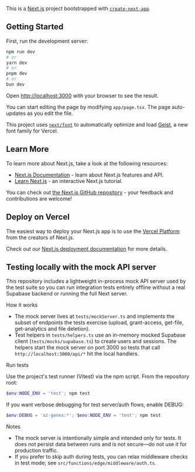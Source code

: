 This is a [Next.js](https://nextjs.org) project bootstrapped with [`create-next-app`](https://nextjs.org/docs/app/api-reference/cli/create-next-app).

## Getting Started

First, run the development server:

```bash
npm run dev
# or
yarn dev
# or
pnpm dev
# or
bun dev
```

Open [http://localhost:3000](http://localhost:3000) with your browser to see the result.

You can start editing the page by modifying `app/page.tsx`. The page auto-updates as you edit the file.

This project uses [`next/font`](https://nextjs.org/docs/app/building-your-application/optimizing/fonts) to automatically optimize and load [Geist](https://vercel.com/font), a new font family for Vercel.

## Learn More

To learn more about Next.js, take a look at the following resources:

- [Next.js Documentation](https://nextjs.org/docs) - learn about Next.js features and API.
- [Learn Next.js](https://nextjs.org/learn) - an interactive Next.js tutorial.

You can check out [the Next.js GitHub repository](https://github.com/vercel/next.js) - your feedback and contributions are welcome!

## Deploy on Vercel

The easiest way to deploy your Next.js app is to use the [Vercel Platform](https://vercel.com/new?utm_medium=default-template&filter=next.js&utm_source=create-next-app&utm_campaign=create-next-app-readme) from the creators of Next.js.

Check out our [Next.js deployment documentation](https://nextjs.org/docs/app/building-your-application/deploying) for more details.

## Testing locally with the mock API server

This repository includes a lightweight in-process mock API server used by the test suite so you can run
integration tests entirely offline without a real Supabase backend or running the full Next server.

How it works
- The mock server lives at `tests/mockServer.ts` and implements the subset of endpoints the tests exercise
	(upload, grant-access, get-file, get-analytics and file deletion).
- Test helpers in `tests/helpers.ts` use an in-memory mocked Supabase client (`tests/mocks/supabase.ts`) to
	create users and sessions. The helpers start the mock server on port 3000 so tests that call
	`http://localhost:3000/api/*` hit the local handlers.

Run tests

Use the project's test runner (Vitest) via the npm script. From the repository root:

```powershell
$env:NODE_ENV = 'test'; npm test
```

If you want verbose debugging for test server/auth flows, enable DEBUG:

```powershell
$env:DEBUG = 'az-genes:*'; $env:NODE_ENV = 'test'; npm test
```

Notes
- The mock server is intentionally simple and intended only for tests. It does not persist data between
	runs and is not secure—do not use it for production traffic.
- If you prefer to skip auth during tests, you can relax middleware checks in test mode; see `src/functions/edge/middleware/auth.ts`.
